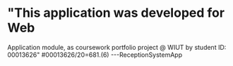 # "This application was developed for Web
Application module, as coursework portfolio project @ WIUT by student ID: 00013626"
#00013626/20=681.(6) ---ReceptionSystemApp
